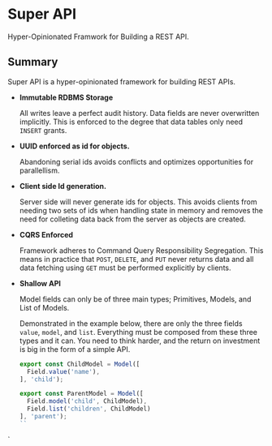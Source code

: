 # Super API

Hyper-Opinionated Framwork for Building a REST API.


## Summary

Super API is a hyper-opinionated framework for building REST APIs.

* **Immutable RDBMS Storage**

  All writes leave a perfect audit history. Data fields are never overwritten implicitly. 
  This is enforced to the degree that data tables only need `INSERT` grants.

* **UUID enforced as id for objects.**

  Abandoning serial ids avoids conflicts and optimizes opportunities for parallellism.
  
* **Client side Id generation.**
  
  Server side will never generate ids for objects. This avoids clients from needing two sets of ids 
  when handling state in memory and removes the need for colleting data back from the server as objects
  are created.

* **CQRS Enforced**
  
  Framework adheres to Command Query Responsibility Segregation. This means in practice that 
  `POST`, `DELETE`, and `PUT` never returns data and all data fetching using `GET` must be 
  performed explicitly by clients.

* **Shallow API**

  Model fields can only be of three main types; Primitives, Models, and List of Models. 

  Demonstrated in the example below, there are only the three fields `value`, `model`, and `list`. 
  Everything must be composed from these three types and it can. You need to think harder,
  and the return on investment is big in the form of a simple API.

  ```javascript
  export const ChildModel = Model([
    Field.value('name'),
  ], 'child');

  export const ParentModel = Model([
    Field.model('child', ChildModel),
    Field.list('children', ChildModel)
  ], 'parent');
  ``
`
